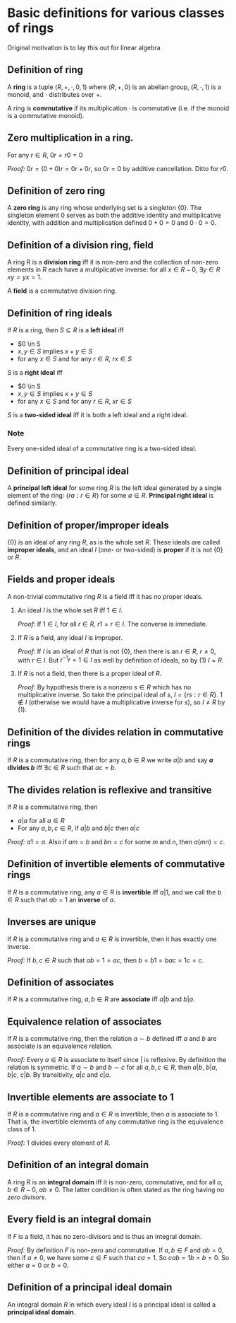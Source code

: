 # Basic definitions for various classes of rings
Original motivation is to lay this out for linear algebra

## Definition of ring
A **ring** is a tuple $(R, +, \cdot, 0, 1)$ where $(R, +, 0)$ is an abelian group, $(R, \cdot, 1)$ is a monoid, and $\cdot$ distributes over $+$.

A ring is **commutative** if its multiplication $\cdot$ is commutative (i.e. if the monoid is a commutative monoid).


## Zero multiplication in a ring.
For any $r \in R$, $0r = r0 = 0$

*Proof:* $0r = (0+0)r = 0r + 0r$, so $0r = 0$ by additive cancellation. Ditto for $r0$.



## Definition of zero ring
A **zero ring** is any ring whose underlying set is a singleton $\{0\}$. The singleton element $0$ serves as both the additive identity and multiplicative identity, with addition and multiplication defined $0+0=0$ and $0 \cdot 0 = 0$.

## Definition of a division ring, field
A ring R is a **division ring** iff it is non-zero and the collection of non-zero elements in $R$ each have a multiplicative inverse: for all $x \in R - 0$, $\exists y \in R$ $xy = yx = 1$.

A **field** is a commutative division ring.


## Definition of ring ideals
If $R$ is a ring, then $S \subseteq R$ is a **left ideal** iff

 - $0 \in S
 - $x, y \in S$ implies $x + y \in S$
 - for any $x \in S$ and for any $r \in R$, $rx \in S$

$S$ is a **right ideal** iff

 - $0 \in S
 - $x, y \in S$ implies $x + y \in S$
 - for any $x \in S$ and for any $r \in R$, $xr \in S$

$S$ is a **two-sided ideal** iff it is both a left ideal and a right ideal.

### Note
Every one-sided ideal of a commutative ring is a two-sided ideal.


## Definition of principal ideal
A **principal left ideal** for some ring $R$ is the left ideal generated by a single element of the ring: $\{ra : r \in R\}$ for some $a \in R$. **Principal right ideal** is defined similarly.


## Definition of proper/improper ideals
$\{0\}$ is an ideal of any ring $R$, as is the whole set $R$. These ideals are called **improper ideals**, and an ideal $I$ (one- or two-sided) is **proper** if it is not $\{0\}$ or $R$.


## Fields and proper ideals
A non-trivial commutative ring $R$ is a field iff it has no proper ideals.

 1. An ideal $I$ is the whole set $R$ iff $1 \in I$.

    *Proof:* If $1 \in I$, for all $r \in R$, $r1 = r \in I$. The converse is immediate.

 2. If $R$ is a field, any ideal $I$ is improper.

    *Proof:* If $I$ is an ideal of $R$ that is not $\{0\}$, then there is an $r \in R$, $r \neq 0$, with $r \in I$. But $r^{-1}r = 1 \in I$ as well by definition of ideals, so by (1) $I = R$.

 3. If $R$ is not a field, then there is a proper ideal of $R$.

    *Proof:* By hypothesis there is a nonzero $s \in R$ which has no multiplicative inverse. So take the principal ideal of $s$, $I = \{rs : r \in R\}$. $1 \notin I$ (otherwise we would have a multiplicative inverse for $s$), so $I \neq R$ by (1).


## Definition of the divides relation in commutative rings
If $R$ is a commutative ring, then for any $a, b \in R$ we write $a|b$ and say **$a$ divides $b$** iff $\exists c \in R$ such that $ac = b$. 

## The divides relation is reflexive and transitive
If $R$ is a commutative ring, then

 - $a|a$ for all $a \in R$
 - For any $a,b,c \in R$, if $a|b$ and $b|c$ then $a|c$

*Proof:* $a1 = a$. Also if $am = b$ and $bn = c$ for some $m$ and $n$, then $a(mn) = c$.


## Definition of invertible elements of commutative rings
If $R$ is a commutative ring, any $a \in R$ is **invertible** iff $a|1$, and we call the $b \in R$ such that $ab = 1$ an **inverse** of $a$.

## Inverses are unique
If $R$ is a commutative ring and $a \in R$ is invertible, then it has exactly one inverse.

*Proof:* If $b, c \in R$ such that $ab = 1 = ac$, then $b = b 1 = bac = 1c = c$.

## Definition of associates
If $R$ is a commutative ring, $a, b \in R$ are **associate** iff $a|b$ and $b|a$.

## Equivalence relation of associates
If $R$ is a commutative ring, then the relation $a \sim b$ defined iff $a$ and $b$ are associate is an equivalence relation.

*Proof:*  Every $a \in R$ is associate to itself since $|$ is reflexive. By definition the relation is symmetric. If $a \sim b$ and $b \sim c$ for all $a,b,c \in R$, then $a|b$, $b|a$, $b|c$, $c|b$. By transitivity, $a|c$ and $c|a$.

## Invertible elements are associate to $1$
If $R$ is a commutative ring and $a \in R$ is invertible, then $a$ is associate to $1$. That is, the invertible elements of any commutative ring is the equivalence class of $1$.

*Proof:* $1$ divides every element of $R$.


## Definition of an integral domain
A ring $R$ is an **integral domain** iff it is non-zero, commutative, and for all $a, b \in R - 0$, $ab \neq 0$. The latter condition is often stated as the ring having no *zero divisors*.


## Every field is an integral domain
If $F$ is a field, it has no zero-divisors and is thus an integral domain.

*Proof:* By definition $F$ is non-zero and commutative. If $a, b \in F$ and $ab = 0$, then if $a \neq 0$, we have some $c \in F$ such that $ca = 1$. So $cab = 1b = b = 0$. So either $a = 0$ or $b = 0$.


## Definition of a principal ideal domain
An integral domain $R$ in which every ideal $I$ is a principal ideal is called a **principal ideal domain**.
